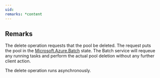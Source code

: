 ```yaml
---
uid: 
remarks: *content
---
```

## Remarks  
 The delete operation requests that the pool be deleted.  The request puts the pool in the [Microsoft.Azure.Batch](assetId:///N:Microsoft.Azure.Batch?qualifyHint=False&autoUpgrade=True) state.             The Batch service will requeue any running tasks and perform the actual pool deletion without any further client action.  
  
 The delete operation runs asynchronously.
